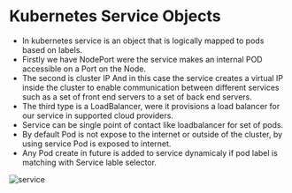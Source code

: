 # Kubernetes Service Objects
- In kubernetes service is an object that is logically mapped to pods based on labels.
- Firstly we have  NodePort were the service makes an internal POD accessible on a Port on the Node.
- The second is cluster IP And in this case the service creates a virtual IP inside the cluster to enable communication between different services such as a set of front end servers to a set of back end servers.
- The third type is a LoadBalancer, were it provisions a load balancer for our service in supported cloud providers.
- Service can be single point of contact like loadbalancer for set of pods.
- By default Pod is not expose to the internet or outside of the cluster, by using service Pod is exposed to internet.
- Any Pod create in future is added to service dynamicaly if pod label is matching with Service lable selector.  

![service](https://github.com/javahometech/kubernetes/blob/master/images/service.png)
